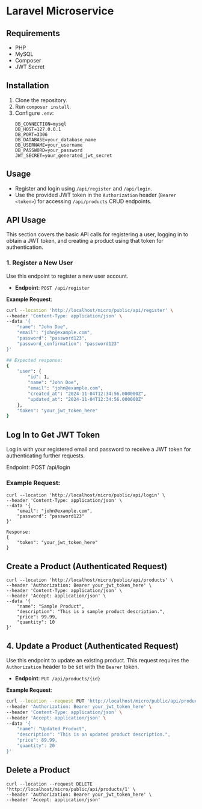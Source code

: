  # Laravel Microservice

## Requirements
- PHP
- MySQL
- Composer
- JWT Secret

## Installation

1. Clone the repository.
2. Run `composer install`.
3. Configure `.env`:
   ```env
   DB_CONNECTION=mysql
   DB_HOST=127.0.0.1
   DB_PORT=3306
   DB_DATABASE=your_database_name
   DB_USERNAME=your_username
   DB_PASSWORD=your_password
   JWT_SECRET=your_generated_jwt_secret

## Usage

- Register and login using `/api/register` and `/api/login`.
- Use the provided JWT token in the `Authorization` header (`Bearer <token>`) for accessing `/api/products` CRUD endpoints.


## API Usage

This section covers the basic API calls for registering a user, logging in to obtain a JWT token, and creating a product using that token for authentication.

### 1. Register a New User

Use this endpoint to register a new user account.

- **Endpoint**: `POST /api/register`

**Example Request**:

```bash
curl --location 'http://localhost/micro/public/api/register' \
--header 'Content-Type: application/json' \
--data '{
    "name": "John Doe",
    "email": "john@example.com",
    "password": "password123",
    "password_confirmation": "password123"
}'

## Expected response:
{
    "user": {
        "id": 1,
        "name": "John Doe",
        "email": "john@example.com",
        "created_at": "2024-11-04T12:34:56.000000Z",
        "updated_at": "2024-11-04T12:34:56.000000Z"
    },
    "token": "your_jwt_token_here"
}

```
## Log In to Get JWT Token
Log in with your registered email and password to receive a JWT token for authenticating further requests.

Endpoint: POST /api/login
### Example Request:
```
curl --location 'http://localhost/micro/public/api/login' \
--header 'Content-Type: application/json' \
--data '{
    "email": "john@example.com",
    "password": "password123"
}'

Response:
{
    "token": "your_jwt_token_here"
}
```
## Create a Product (Authenticated Request)
```
curl --location 'http://localhost/micro/public/api/products' \
--header 'Authorization: Bearer your_jwt_token_here' \
--header 'Content-Type: application/json' \
--header 'Accept: application/json' \
--data '{
    "name": "Sample Product",
    "description": "This is a sample product description.",
    "price": 99.99,
    "quantity": 10
}'
```

## 4. Update a Product (Authenticated Request)

Use this endpoint to update an existing product. This request requires the `Authorization` header to be set with the `Bearer` token.

- **Endpoint**: `PUT /api/products/{id}`

**Example Request**:

```bash
curl --location --request PUT 'http://localhost/micro/public/api/products/1' \
--header 'Authorization: Bearer your_jwt_token_here' \
--header 'Content-Type: application/json' \
--header 'Accept: application/json' \
--data '{
    "name": "Updated Product",
    "description": "This is an updated product description.",
    "price": 89.99,
    "quantity": 20
}'
```
## Delete a Product 
```
curl --location --request DELETE 'http://localhost/micro/public/api/products/1' \
--header 'Authorization: Bearer your_jwt_token_here' \
--header 'Accept: application/json'
```